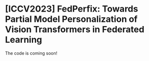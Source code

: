 # [ICCV2023] FedPerfix: Towards Partial Model Personalization of Vision Transformers in Federated Learning
The code is coming soon! 
